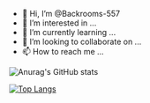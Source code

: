- 👋 Hi, I’m @Backrooms-557
- 👀 I’m interested in ...
- 🌱 I’m currently learning ...
- 💞️ I’m looking to collaborate on ...
- 📫 How to reach me ...

<!---
Backrooms-557/Backrooms-557 is a ✨ special ✨ repository because its `README.md` (this file) appears on your GitHub profile.
You can click the Preview link to take a look at your changes.
--->

![Anurag's GitHub stats](https://github-readme-stats.vercel.app/api?username=Backrooms-557&show_icons=true&theme=dark)

[![Top Langs](https://github-readme-stats.vercel.app/api/top-langs/?username=Backrooms-557)](https://github.com/Backrooms-557/github-readme-stats)
